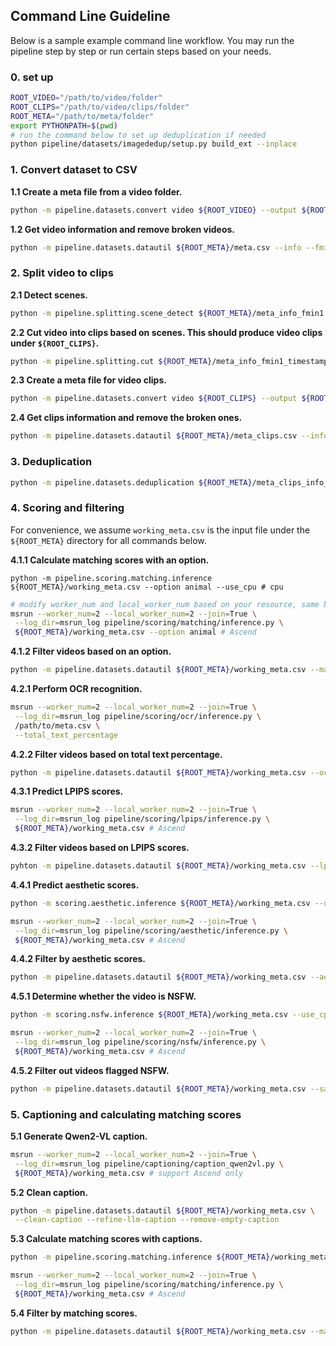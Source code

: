 ## Command Line Guideline

Below is a sample example command line workflow.
You may run the pipeline step by step or run certain steps
based on your needs.


### 0. set up
```bash
ROOT_VIDEO="/path/to/video/folder"
ROOT_CLIPS="/path/to/video/clips/folder"
ROOT_META="/path/to/meta/folder"
export PYTHONPATH=$(pwd)
# run the command below to set up deduplication if needed
python pipeline/datasets/imagededup/setup.py build_ext --inplace
```

### 1. Convert dataset to CSV
**1.1 Create a meta file from a video folder.**
```bash
python -m pipeline.datasets.convert video ${ROOT_VIDEO} --output ${ROOT_META}/meta.csv
```

**1.2 Get video information and remove broken videos.**
```bash
python -m pipeline.datasets.datautil ${ROOT_META}/meta.csv --info --fmin 1
```

### 2. Split video to clips
**2.1 Detect scenes.**
```bash
python -m pipeline.splitting.scene_detect ${ROOT_META}/meta_info_fmin1.csv
```

**2.2 Cut video into clips based on scenes. This should produce video clips under `${ROOT_CLIPS}`.**
```bash
python -m pipeline.splitting.cut ${ROOT_META}/meta_info_fmin1_timestamp.csv --save_dir ${ROOT_CLIPS}
```

**2.3 Create a meta file for video clips.**
```bash
python -m pipeline.datasets.convert video ${ROOT_CLIPS} --output ${ROOT_META}/meta_clips.csv
```

**2.4 Get clips information and remove the broken ones.**
```bash
python -m pipeline.datasets.datautil ${ROOT_META}/meta_clips.csv --info --fmin 1
```

### 3. Deduplication
```bash
python -m pipeline.datasets.deduplication ${ROOT_META}/meta_clips_info_fmin1.csv
```

### 4. Scoring and filtering
For convenience, we assume `working_meta.csv` is the input file
under the `${ROOT_META}` directory for all commands below.

**4.1.1 Calculate matching scores with an option.**
```
python -m pipeline.scoring.matching.inference ${ROOT_META}/working_meta.csv --option animal --use_cpu # cpu
```
```bash
# modify worker_num and local_worker_num based on your resource, same below
msrun --worker_num=2 --local_worker_num=2 --join=True \
 --log_dir=msrun_log pipeline/scoring/matching/inference.py \
 ${ROOT_META}/working_meta.csv --option animal # Ascend
```

**4.1.2 Filter videos based on an option.**
```bash
python -m pipeline.datasets.datautil ${ROOT_META}/working_meta.csv --matchmin 20
```

**4.2.1 Perform OCR recognition.**
```bash
msrun --worker_num=2 --local_worker_num=2 --join=True \
 --log_dir=msrun_log pipeline/scoring/ocr/inference.py \
 /path/to/meta.csv \
 --total_text_percentage
```

**4.2.2 Filter videos based on total text percentage.**
```bash
python -m pipeline.datasets.datautil ${ROOT_META}/working_meta.csv --ocr_total_max 0.1
```

**4.3.1 Predict LPIPS scores.**
```bash
msrun --worker_num=2 --local_worker_num=2 --join=True \
 --log_dir=msrun_log pipeline/scoring/lpips/inference.py \
 ${ROOT_META}/working_meta.csv # Ascend
```

**4.3.2 Filter videos based on LPIPS scores.**
```bash
pyhton -m pipeline.datasets.datautil ${ROOT_META}/working_meta.csv --lpipsmin 0.2
```

**4.4.1 Predict aesthetic scores.**
```bash
python -m scoring.aesthetic.inference ${ROOT_META}/working_meta.csv --use_cpu # cpu
```

```bash
msrun --worker_num=2 --local_worker_num=2 --join=True \
 --log_dir=msrun_log pipeline/scoring/aesthetic/inference.py \
 ${ROOT_META}/working_meta.csv # Ascend
```

**4.4.2 Filter by aesthetic scores.**
```bash
python -m pipeline.datasets.datautil ${ROOT_META}/working_meta.csv --aesmin 4.5
```

**4.5.1 Determine whether the video is NSFW.**
```bash
python -m scoring.nsfw.inference ${ROOT_META}/working_meta.csv --use_cpu # cpu
```

```bash
msrun --worker_num=2 --local_worker_num=2 --join=True \
 --log_dir=msrun_log pipeline/scoring/nsfw/inference.py \
 ${ROOT_META}/working_meta.csv # Ascend
```

**4.5.2 Filter out videos flagged NSFW.**
```bash
python -m pipeline.datasets.datautil ${ROOT_META}/working_meta.csv --safety_check
```

### 5. Captioning and calculating matching scores
**5.1 Generate Qwen2-VL caption.**
```bash
msrun --worker_num=2 --local_worker_num=2 --join=True \
 --log_dir=msrun_log pipeline/captioning/caption_qwen2vl.py \
 ${ROOT_META}/working_meta.csv # support Ascend only
```

**5.2 Clean caption.**
```bash
python -m pipeline.datasets.datautil ${ROOT_META}/working_meta.csv \
 --clean-caption --refine-llm-caption --remove-empty-caption
```

**5.3 Calculate matching scores with captions.**
```bash
python -m pipeline.scoring.matching.inference ${ROOT_META}/working_meta.csv --use_cpu # cpu
```
```bash
msrun --worker_num=2 --local_worker_num=2 --join=True \
 --log_dir=msrun_log pipeline/scoring/matching/inference.py \
 ${ROOT_META}/working_meta.csv # Ascend
```

**5.4 Filter by matching scores.**
```bash
python -m pipeline.datasets.datautil ${ROOT_META}/working_meta.csv --matchmin 20
```
